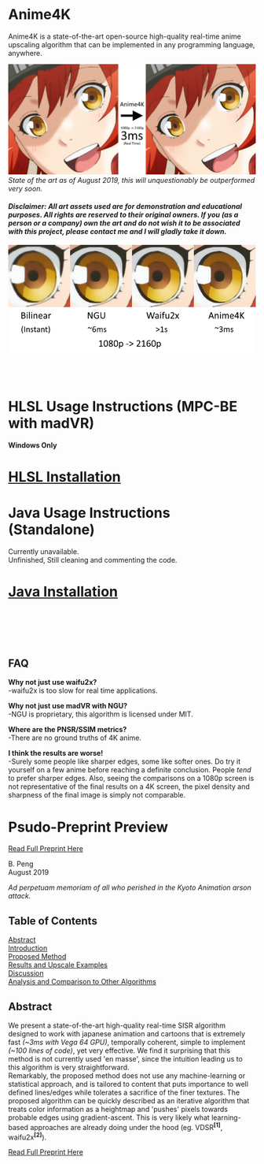 # Anime4K

Anime4K is a state-of-the-art open-source high-quality real-time anime upscaling algorithm that can be implemented in any programming language, anywhere.  

![Thumbnail Image](results/Main.png?raw=true)
*State of the art as of August 2019, this will unquestionably be outperformed very soon.*


#### *Disclaimer: All art assets used are for demonstration and educational purposes. All rights are reserved to their original owners. If you (as a person or a company) own the art and do not wish it to be associated with this project, please contact me and I will gladly take it down.*

![Comparison](results/Comparisons/1_time.png?raw=true)

<br/>
<br/>

# HLSL Usage Instructions (MPC-BE with madVR)  
**Windows Only**  
# [HLSL Installation](HLSL_Instructions.md)

# Java Usage Instructions (Standalone)
Currently unavailable.  
Unfinished, Still cleaning and commenting the code.  
# [Java Installation](Java_Instructions.md)


<br/>
<br/>
<br/>
<br/>

## FAQ
**Why not just use waifu2x?**  
-waifu2x is too slow for real time applications.  

**Why not just use madVR with NGU?**  
-NGU is proprietary, this algorithm is licensed under MIT.  

**Where are the PNSR/SSIM metrics?**  
-There are no ground truths of 4K anime.  

**I think the results are worse!**  
-Surely some people like sharper edges, some like softer ones. Do try it yourself on a few anime before reaching a definite conclusion. People *tend* to prefer sharper edges. Also, seeing the comparisons on a 1080p screen is not representative of the final results on a 4K screen, the pixel density and sharpness of the final image is simply not comparable.


# Psudo-Preprint Preview

[Read Full Preprint Here](Preprint.md)

B. Peng  
August 2019  

*Ad perpetuam memoriam of all who perished in the Kyoto Animation arson attack.*  

## Table of Contents

[Abstract](Preprint.md#abstract)  
[Introduction](Preprint.md#introduction)  
[Proposed Method](Preprint.md#proposed-method)  
[Results and Upscale Examples](Preprint.md#results)  
[Discussion](Preprint.md#discussion)  
[Analysis and Comparison to Other Algorithms](Preprint.md#analysis)  


## Abstract
We present a state-of-the-art high-quality real-time SISR algorithm designed to work with japanese animation and cartoons that is extremely fast *(~3ms with Vega 64 GPU)*, temporally coherent, simple to implement *(~100 lines of code)*, yet very effective. We find it surprising that this method is not currently used 'en masse', since the intuition leading us to this algorithm is very straightforward.  
Remarkably, the proposed method does not use any machine-learning or statistical approach, and is tailored to content that puts importance to well defined lines/edges while tolerates a sacrifice of the finer textures. The proposed algorithm can be quickly described as an iterative algorithm that treats color information as a heightmap and 'pushes' pixels towards probable edges using gradient-ascent. This is very likely what learning-based approaches are already doing under the hood (eg. VDSR<sup>**[1]**</sup>, waifu2x<sup>**[2]**</sup>).

[Read Full Preprint Here](Preprint.md#introduction)
